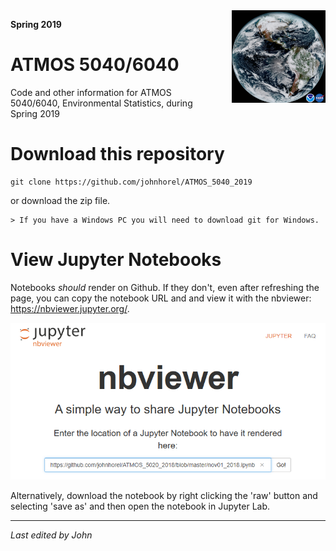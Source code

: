 <img src='./images/GOES16.jpg' width=150px align='right' style='padding-left:30px'>

**Spring 2019**

# ATMOS 5040/6040
Code and other information for ATMOS 5040/6040, Environmental Statistics, during Spring 2019

# Download this repository

    git clone https://github.com/johnhorel/ATMOS_5040_2019

or download the zip file.

    > If you have a Windows PC you will need to download git for Windows.

# View Jupyter Notebooks
Notebooks _should_ render on Github. If they don't, even after refreshing the page, you can copy the notebook URL and and view it with the nbviewer: https://nbviewer.jupyter.org/.

<img src='./images/nbviewer.png' width=600>

Alternatively, download the notebook by right clicking the 'raw' button and selecting 'save as' and then open the notebook in Jupyter Lab.

---

_Last edited by John_
